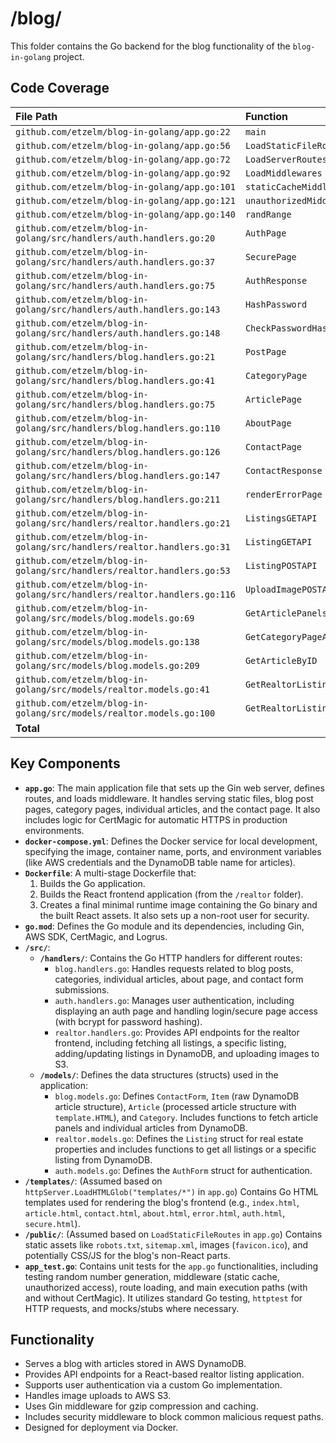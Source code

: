 # /blog/

This folder contains the Go backend for the blog functionality of the `blog-in-golang` project.

## Code Coverage

| File Path                                                 | Function                     | Coverage |
| :-------------------------------------------------------- | :--------------------------- | :------- |
| `github.com/etzelm/blog-in-golang/app.go:22`              | `main`                       | `85.0%`  |
| `github.com/etzelm/blog-in-golang/app.go:56`              | `LoadStaticFileRoutes`       | `100.0%` |
| `github.com/etzelm/blog-in-golang/app.go:72`              | `LoadServerRoutes`           | `100.0%` |
| `github.com/etzelm/blog-in-golang/app.go:92`              | `LoadMiddlewares`            | `100.0%` |
| `github.com/etzelm/blog-in-golang/app.go:101`             | `staticCacheMiddleware`      | `100.0%` |
| `github.com/etzelm/blog-in-golang/app.go:121`             | `unauthorizedMiddleware`     | `100.0%` |
| `github.com/etzelm/blog-in-golang/app.go:140`             | `randRange`                  | `100.0%` |
| `github.com/etzelm/blog-in-golang/src/handlers/auth.handlers.go:20` | `AuthPage`                   | `100.0%` |
| `github.com/etzelm/blog-in-golang/src/handlers/auth.handlers.go:37` | `SecurePage`                 | `100.0%` |
| `github.com/etzelm/blog-in-golang/src/handlers/auth.handlers.go:75` | `AuthResponse`               | `81.8%`  |
| `github.com/etzelm/blog-in-golang/src/handlers/auth.handlers.go:143`| `HashPassword`               | `100.0%` |
| `github.com/etzelm/blog-in-golang/src/handlers/auth.handlers.go:148`| `CheckPasswordHash`          | `100.0%` |
| `github.com/etzelm/blog-in-golang/src/handlers/blog.handlers.go:21` | `PostPage`                   | `100.0%` |
| `github.com/etzelm/blog-in-golang/src/handlers/blog.handlers.go:41` | `CategoryPage`               | `87.5%`  |
| `github.com/etzelm/blog-in-golang/src/handlers/blog.handlers.go:75` | `ArticlePage`                | `87.5%`  |
| `github.com/etzelm/blog-in-golang/src/handlers/blog.handlers.go:110`| `AboutPage`                  | `100.0%` |
| `github.com/etzelm/blog-in-golang/src/handlers/blog.handlers.go:126`| `ContactPage`                | `100.0%` |
| `github.com/etzelm/blog-in-golang/src/handlers/blog.handlers.go:147`| `ContactResponse`            | `96.6%`  |
| `github.com/etzelm/blog-in-golang/src/handlers/blog.handlers.go:211`| `renderErrorPage`            | `100.0%` |
| `github.com/etzelm/blog-in-golang/src/handlers/realtor.handlers.go:21`| `ListingsGETAPI`           | `100.0%` |
| `github.com/etzelm/blog-in-golang/src/handlers/realtor.handlers.go:31`| `ListingGETAPI`            | `66.7%`  |
| `github.com/etzelm/blog-in-golang/src/handlers/realtor.handlers.go:53`| `ListingPOSTAPI`           | `90.5%`  |
| `github.com/etzelm/blog-in-golang/src/handlers/realtor.handlers.go:116`| `UploadImagePOSTAPI`       | `88.9%`  |
| `github.com/etzelm/blog-in-golang/src/models/blog.models.go:69`     | `GetArticlePanels`           | `91.2%`  |
| `github.com/etzelm/blog-in-golang/src/models/blog.models.go:138`    | `GetCategoryPageArticlePanels` | `91.4%`  |
| `github.com/etzelm/blog-in-golang/src/models/blog.models.go:209`    | `GetArticleByID`             | `96.6%`  |
| `github.com/etzelm/blog-in-golang/src/models/realtor.models.go:41`  | `GetRealtorListings`         | `86.4%`  |
| `github.com/etzelm/blog-in-golang/src/models/realtor.models.go:100` | `GetRealtorListing`          | `81.8%`  |
| **Total** |                              | **`91.2%`** |

## Key Components

* **`app.go`**: The main application file that sets up the Gin web server, defines routes, and loads middleware. It handles serving static files, blog post pages, category pages, individual articles, and the contact page. It also includes logic for CertMagic for automatic HTTPS in production environments.
* **`docker-compose.yml`**: Defines the Docker service for local development, specifying the image, container name, ports, and environment variables (like AWS credentials and the DynamoDB table name for articles).
* **`Dockerfile`**: A multi-stage Dockerfile that:
    1. Builds the Go application.
    2. Builds the React frontend application (from the `/realtor` folder).
    3. Creates a final minimal runtime image containing the Go binary and the built React assets. It also sets up a non-root user for security.
* **`go.mod`**: Defines the Go module and its dependencies, including Gin, AWS SDK, CertMagic, and Logrus.
* **`/src/`**:
  * **`/handlers/`**: Contains the Go HTTP handlers for different routes:
    * `blog.handlers.go`: Handles requests related to blog posts, categories, individual articles, about page, and contact form submissions.
    * `auth.handlers.go`: Manages user authentication, including displaying an auth page and handling login/secure page access (with bcrypt for password hashing).
    * `realtor.handlers.go`: Provides API endpoints for the realtor frontend, including fetching all listings, a specific listing, adding/updating listings in DynamoDB, and uploading images to S3.
  * **`/models/`**: Defines the data structures (structs) used in the application:
    * `blog.models.go`: Defines `ContactForm`, `Item` (raw DynamoDB article structure), `Article` (processed article structure with `template.HTML`), and `Category`. Includes functions to fetch article panels and individual articles from DynamoDB.
    * `realtor.models.go`: Defines the `Listing` struct for real estate properties and includes functions to get all listings or a specific listing from DynamoDB.
    * `auth.models.go`: Defines the `AuthForm` struct for authentication.
* **`/templates/`**: (Assumed based on `httpServer.LoadHTMLGlob("templates/*")` in `app.go`) Contains Go HTML templates used for rendering the blog's frontend (e.g., `index.html`, `article.html`, `contact.html`, `about.html`, `error.html`, `auth.html`, `secure.html`).
* **`/public/`**: (Assumed based on `LoadStaticFileRoutes` in `app.go`) Contains static assets like `robots.txt`, `sitemap.xml`, images (`favicon.ico`), and potentially CSS/JS for the blog's non-React parts.
* **`app_test.go`**: Contains unit tests for the `app.go` functionalities, including testing random number generation, middleware (static cache, unauthorized access), route loading, and main execution paths (with and without CertMagic). It utilizes standard Go testing, `httptest` for HTTP requests, and mocks/stubs where necessary.

## Functionality

* Serves a blog with articles stored in AWS DynamoDB.
* Provides API endpoints for a React-based realtor listing application.
* Supports user authentication via a custom Go implementation.
* Handles image uploads to AWS S3.
* Uses Gin middleware for gzip compression and caching.
* Includes security middleware to block common malicious request paths.
* Designed for deployment via Docker.
